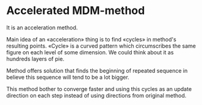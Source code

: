 # Accelerated MDM-method
It is an acceleration method. 

Main idea of an «acceleration» thing is to find «cycles» in method's resulting points. «Cycle» is a curved pattern which circumscribes the same figure on each level of some dimension. We could think about it as hundreds layers of pie. 

Method offers solution that finds the beginning of repeated sequence in believe this sequence will tend to be a lot bigger. 

This method bother to converge faster and using this cycles as an update direction on each step instead of using directions from original method.
